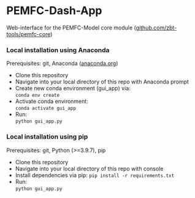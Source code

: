 # PEMFC-Dash-App
Web-interface for the PEMFC-Model core module
([github.com/zbt-tools/pemfc-core](https://github.com/zbt-tools/pemfc-core))

### Local installation using Anaconda

Prerequisites: git, Anaconda ([anaconda.org](https://www.anaconda.org))

- Clone this repository
- Navigate into your local directory of this repo with Anaconda prompt
- Create new conda environment (gui_app) via: \
  ```conda env create```
- Activate conda environment: \
  ```conda activate gui_app```
- Run: \
  ```python gui_app.py```

### Local installation using pip

Prerequisites: git, Python (>=3.9.7), pip

- Clone this repository
- Navigate into your local directory of this repo with console
- Install dependencies via pip:
  ```pip install -r requirements.txt```
- Run: \
  ```python gui_app.py```
